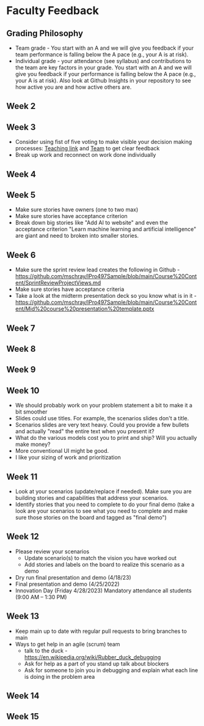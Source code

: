 # Faculty Feedback #

## Grading Philosophy ##
- Team grade - You start with an A and we will give you feedback if your team performance is falling below the A pace (e.g., your A is at risk).
- Individual grade - your attendance (see syllabus) and contributions to the team are key factors in your grade.  You start with an A and we will give you feedback if your performance is falling below the A pace (e.g., your A is at risk).  Also look at Github Insights in your repository to see how active you are and how active others are.

## Week 2 ##

## Week 3 ##
- Consider using fist of five voting to make visible your decision making processes: [Teaching link](https://github.com/mschray/IPro497Sample/blob/main/External%20Course%20Aids/Fist%20%20of%20Five%20teaching%20feedback.jpg) and [Team](https://github.com/mschray/IPro497Sample/blob/main/External%20Course%20Aids/Fist%20of%20five%20team%20feedback.jpg) to get clear feedback
- Break up work and reconnect on work done individually

## Week 4 ##

## Week 5 ##
- Make sure stories have owners (one to two max)
- Make sure stories have acceptance criterion
- Break down big stories like "Add AI to website"  and even the acceptance criterion "Learn machine learning and artificial intelligence" are giant and need to broken into smaller stories.

## Week 6 ##
- Make sure the sprint review lead creates the following in Github -https://github.com/mschray/IPro497Sample/blob/main/Course%20Content/SprintReviewProjectViews.md
- Make sure stories have acceptance criteria
- Take a look at the midterm presentation deck so you know what is in it -https://github.com/mschray/IPro497Sample/blob/main/Course%20Content/Mid%20course%20presentation%20template.pptx

## Week 7 ##

## Week 8 ##

## Week 9 ##

## Week 10 ##
- We should probably work on your problem statement a bit to make it a bit smoother
- Slides could use titles.  For example, the scenarios slides don't a title.
- Scenarios slides are very text heavy.  Could you provide a few bullets and actually "read" the entire text when you present it?
- What do the various models cost you to print and ship?  Will you actually make money?
- More conventional UI might be good.
- I like your sizing of work and prioritization 

## Week 11 ##
- Look at your scenarios (update/replace if needed).  Make sure you are building stories and capabilities that address your scenarios.
- Identify stories that you need to complete to do your final demo (take a look are your scenarios to see what you need to complete and make sure those stories on the board and tagged as "final demo")

## Week 12 ##
- Please review your scenarios  
	- Update scenario(s) to match the vision you have worked out
	- Add stories and labels on the board to realize this scenario as a demo
- Dry run final presentation and demo (4/18/23)
- Final presentation and demo (4/25/2022)
- Innovation Day (Friday 4/28/2023) Mandatory attendance all students (9:00 AM – 1:30 PM)

## Week 13 ##
- Keep main up to date with regular pull requests to bring branches to main
- Ways to get help in an agile (scrum) team
	- talk to the duck - https://en.wikipedia.org/wiki/Rubber_duck_debugging
	- Ask for help as a part of you stand up talk about blockers
	- Ask for someone to join you in debugging and explain what each line is doing in the problem area

## Week 14 ##

## Week 15 ##
